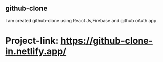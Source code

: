 ## github-clone

I am created github-clone using React Js,Firebase and github oAuth app.

 # Project-link: https://github-clone-in.netlify.app/
